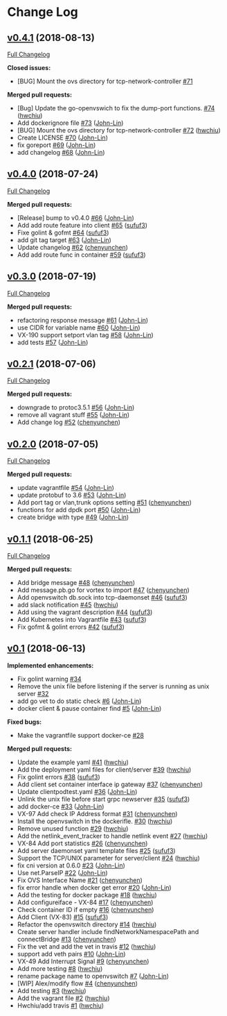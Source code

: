 # Change Log

## [v0.4.1](https://github.com/linkernetworks/network-controller/tree/v0.4.1) (2018-08-13)
[Full Changelog](https://github.com/linkernetworks/network-controller/compare/v0.4.0...v0.4.1)

**Closed issues:**

- \[BUG\] Mount the ovs directory for tcp-network-controller [\#71](https://github.com/linkernetworks/network-controller/issues/71)

**Merged pull requests:**

- \[Bug\] Update the go-openvswich to fix the dump-port functions. [\#74](https://github.com/linkernetworks/network-controller/pull/74) ([hwchiu](https://github.com/hwchiu))
- Add dockerignore file [\#73](https://github.com/linkernetworks/network-controller/pull/73) ([John-Lin](https://github.com/John-Lin))
- \[BUG\] Mount the ovs directory for tcp-network-controller [\#72](https://github.com/linkernetworks/network-controller/pull/72) ([hwchiu](https://github.com/hwchiu))
- Create LICENSE [\#70](https://github.com/linkernetworks/network-controller/pull/70) ([John-Lin](https://github.com/John-Lin))
- fix goreport [\#69](https://github.com/linkernetworks/network-controller/pull/69) ([John-Lin](https://github.com/John-Lin))
- add changelog [\#68](https://github.com/linkernetworks/network-controller/pull/68) ([John-Lin](https://github.com/John-Lin))

## [v0.4.0](https://github.com/linkernetworks/network-controller/tree/v0.4.0) (2018-07-24)
[Full Changelog](https://github.com/linkernetworks/network-controller/compare/v0.3.0...v0.4.0)

**Merged pull requests:**

- \[Release\] bump to v0.4.0 [\#66](https://github.com/linkernetworks/network-controller/pull/66) ([John-Lin](https://github.com/John-Lin))
- Add add route feature into client [\#65](https://github.com/linkernetworks/network-controller/pull/65) ([sufuf3](https://github.com/sufuf3))
- Fixe golint & gofmt [\#64](https://github.com/linkernetworks/network-controller/pull/64) ([sufuf3](https://github.com/sufuf3))
- add git tag target [\#63](https://github.com/linkernetworks/network-controller/pull/63) ([John-Lin](https://github.com/John-Lin))
- Update changelog [\#62](https://github.com/linkernetworks/network-controller/pull/62) ([chenyunchen](https://github.com/chenyunchen))
- Add add route func in container [\#59](https://github.com/linkernetworks/network-controller/pull/59) ([sufuf3](https://github.com/sufuf3))

## [v0.3.0](https://github.com/linkernetworks/network-controller/tree/v0.3.0) (2018-07-19)
[Full Changelog](https://github.com/linkernetworks/network-controller/compare/v0.2.1...v0.3.0)

**Merged pull requests:**

- refactoring response message [\#61](https://github.com/linkernetworks/network-controller/pull/61) ([John-Lin](https://github.com/John-Lin))
- use CIDR for variable name [\#60](https://github.com/linkernetworks/network-controller/pull/60) ([John-Lin](https://github.com/John-Lin))
- VX-190 support setport vlan tag [\#58](https://github.com/linkernetworks/network-controller/pull/58) ([John-Lin](https://github.com/John-Lin))
- add tests [\#57](https://github.com/linkernetworks/network-controller/pull/57) ([John-Lin](https://github.com/John-Lin))

## [v0.2.1](https://github.com/linkernetworks/network-controller/tree/v0.2.1) (2018-07-06)
[Full Changelog](https://github.com/linkernetworks/network-controller/compare/v0.2.0...v0.2.1)

**Merged pull requests:**

- downgrade to protoc3.5.1 [\#56](https://github.com/linkernetworks/network-controller/pull/56) ([John-Lin](https://github.com/John-Lin))
- remove all vagrant stuff [\#55](https://github.com/linkernetworks/network-controller/pull/55) ([John-Lin](https://github.com/John-Lin))
- Add change log [\#52](https://github.com/linkernetworks/network-controller/pull/52) ([chenyunchen](https://github.com/chenyunchen))

## [v0.2.0](https://github.com/linkernetworks/network-controller/tree/v0.2.0) (2018-07-05)
[Full Changelog](https://github.com/linkernetworks/network-controller/compare/v0.1.1...v0.2.0)

**Merged pull requests:**

- update vagrantfile [\#54](https://github.com/linkernetworks/network-controller/pull/54) ([John-Lin](https://github.com/John-Lin))
- update protobuf to 3.6 [\#53](https://github.com/linkernetworks/network-controller/pull/53) ([John-Lin](https://github.com/John-Lin))
- Add port tag or vlan,trunk options setting [\#51](https://github.com/linkernetworks/network-controller/pull/51) ([chenyunchen](https://github.com/chenyunchen))
- functions for add dpdk port [\#50](https://github.com/linkernetworks/network-controller/pull/50) ([John-Lin](https://github.com/John-Lin))
- create bridge with type [\#49](https://github.com/linkernetworks/network-controller/pull/49) ([John-Lin](https://github.com/John-Lin))

## [v0.1.1](https://github.com/linkernetworks/network-controller/tree/v0.1.1) (2018-06-25)
[Full Changelog](https://github.com/linkernetworks/network-controller/compare/v0.1...v0.1.1)

**Merged pull requests:**

- Add bridge message [\#48](https://github.com/linkernetworks/network-controller/pull/48) ([chenyunchen](https://github.com/chenyunchen))
- Add message.pb.go for vortex to import [\#47](https://github.com/linkernetworks/network-controller/pull/47) ([chenyunchen](https://github.com/chenyunchen))
- Add openvswitch db.sock into tcp-daemonset [\#46](https://github.com/linkernetworks/network-controller/pull/46) ([sufuf3](https://github.com/sufuf3))
- add slack notification [\#45](https://github.com/linkernetworks/network-controller/pull/45) ([hwchiu](https://github.com/hwchiu))
- Add using the vagrant description [\#44](https://github.com/linkernetworks/network-controller/pull/44) ([sufuf3](https://github.com/sufuf3))
- Add Kubernetes into Vagrantfile [\#43](https://github.com/linkernetworks/network-controller/pull/43) ([sufuf3](https://github.com/sufuf3))
- Fix gofmt & golint errors [\#42](https://github.com/linkernetworks/network-controller/pull/42) ([sufuf3](https://github.com/sufuf3))

## [v0.1](https://github.com/linkernetworks/network-controller/tree/v0.1) (2018-06-13)
**Implemented enhancements:**

- Fix golint warning  [\#34](https://github.com/linkernetworks/network-controller/issues/34)
- Remove the unix file before listening if the server is running as unix server [\#32](https://github.com/linkernetworks/network-controller/issues/32)
- add go vet to do static check [\#6](https://github.com/linkernetworks/network-controller/pull/6) ([John-Lin](https://github.com/John-Lin))
- docker client & pause container find [\#5](https://github.com/linkernetworks/network-controller/pull/5) ([John-Lin](https://github.com/John-Lin))

**Fixed bugs:**

- Make the vagrantfile support docker-ce [\#28](https://github.com/linkernetworks/network-controller/issues/28)

**Merged pull requests:**

- Update the example yaml [\#41](https://github.com/linkernetworks/network-controller/pull/41) ([hwchiu](https://github.com/hwchiu))
- Add the deployment yaml files for client/server [\#39](https://github.com/linkernetworks/network-controller/pull/39) ([hwchiu](https://github.com/hwchiu))
- Fix golint errors [\#38](https://github.com/linkernetworks/network-controller/pull/38) ([sufuf3](https://github.com/sufuf3))
- Add client set container interface ip gateway [\#37](https://github.com/linkernetworks/network-controller/pull/37) ([chenyunchen](https://github.com/chenyunchen))
- Update clientpodtest.yaml [\#36](https://github.com/linkernetworks/network-controller/pull/36) ([John-Lin](https://github.com/John-Lin))
- Unlink the unix file before start grpc newserver [\#35](https://github.com/linkernetworks/network-controller/pull/35) ([sufuf3](https://github.com/sufuf3))
- add docker-ce [\#33](https://github.com/linkernetworks/network-controller/pull/33) ([John-Lin](https://github.com/John-Lin))
- VX-97 Add check IP Address format [\#31](https://github.com/linkernetworks/network-controller/pull/31) ([chenyunchen](https://github.com/chenyunchen))
- Install the openvswitch in the dockerifle. [\#30](https://github.com/linkernetworks/network-controller/pull/30) ([hwchiu](https://github.com/hwchiu))
- Remove unused function [\#29](https://github.com/linkernetworks/network-controller/pull/29) ([hwchiu](https://github.com/hwchiu))
- Add the netlink\_event\_tracker to handle netlink event [\#27](https://github.com/linkernetworks/network-controller/pull/27) ([hwchiu](https://github.com/hwchiu))
- VX-84 Add port statistics [\#26](https://github.com/linkernetworks/network-controller/pull/26) ([chenyunchen](https://github.com/chenyunchen))
- Add server daemonset yaml template files [\#25](https://github.com/linkernetworks/network-controller/pull/25) ([sufuf3](https://github.com/sufuf3))
- Support the TCP/UNIX parameter for server/client [\#24](https://github.com/linkernetworks/network-controller/pull/24) ([hwchiu](https://github.com/hwchiu))
- fix cni version at 0.6.0 [\#23](https://github.com/linkernetworks/network-controller/pull/23) ([John-Lin](https://github.com/John-Lin))
- Use net.ParseIP [\#22](https://github.com/linkernetworks/network-controller/pull/22) ([John-Lin](https://github.com/John-Lin))
- Fix OVS Interface Name [\#21](https://github.com/linkernetworks/network-controller/pull/21) ([chenyunchen](https://github.com/chenyunchen))
- fix error handle when docker get error [\#20](https://github.com/linkernetworks/network-controller/pull/20) ([John-Lin](https://github.com/John-Lin))
- Add the testing for docker package [\#18](https://github.com/linkernetworks/network-controller/pull/18) ([hwchiu](https://github.com/hwchiu))
- Add configureiface - VX-84 [\#17](https://github.com/linkernetworks/network-controller/pull/17) ([chenyunchen](https://github.com/chenyunchen))
- Check container ID if empty [\#16](https://github.com/linkernetworks/network-controller/pull/16) ([chenyunchen](https://github.com/chenyunchen))
- Add Client \(VX-83\) [\#15](https://github.com/linkernetworks/network-controller/pull/15) ([sufuf3](https://github.com/sufuf3))
- Refactor the openvswitch directory [\#14](https://github.com/linkernetworks/network-controller/pull/14) ([hwchiu](https://github.com/hwchiu))
- Create server handler include findNetworkNamespacePath and connectBridge [\#13](https://github.com/linkernetworks/network-controller/pull/13) ([chenyunchen](https://github.com/chenyunchen))
- Fix the vet and add the vet in travis [\#12](https://github.com/linkernetworks/network-controller/pull/12) ([hwchiu](https://github.com/hwchiu))
- support add veth pairs [\#10](https://github.com/linkernetworks/network-controller/pull/10) ([John-Lin](https://github.com/John-Lin))
- VX-49 Add Interrupt Signal [\#9](https://github.com/linkernetworks/network-controller/pull/9) ([chenyunchen](https://github.com/chenyunchen))
- Add more testing [\#8](https://github.com/linkernetworks/network-controller/pull/8) ([hwchiu](https://github.com/hwchiu))
- rename package name to openvswitch [\#7](https://github.com/linkernetworks/network-controller/pull/7) ([John-Lin](https://github.com/John-Lin))
- \[WIP\] Alex/modify flow [\#4](https://github.com/linkernetworks/network-controller/pull/4) ([chenyunchen](https://github.com/chenyunchen))
- Add testing [\#3](https://github.com/linkernetworks/network-controller/pull/3) ([hwchiu](https://github.com/hwchiu))
- Add the vagrant file [\#2](https://github.com/linkernetworks/network-controller/pull/2) ([hwchiu](https://github.com/hwchiu))
- Hwchiu/add travis [\#1](https://github.com/linkernetworks/network-controller/pull/1) ([hwchiu](https://github.com/hwchiu))
